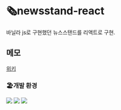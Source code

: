 # 🗞️newsstand-react

바닐라 js로 구현했던 뉴스스탠드를 리액트로 구현.

## 메모

[위키](https://github.com/mi-hye/fe-newsstand-react/wiki/%ED%94%84%EB%A1%9C%EC%A0%9D%ED%8A%B8%EB%A5%BC-%EC%A7%84%ED%96%89%ED%95%98%EB%A9%B4%EC%84%9C-%ED%95%9C-%EA%B8%B0%EB%A1%9D)

### 🏖️개발 환경

<div align=left> 
  <img src="https://img.shields.io/badge/createreactapp-09D3AC?style=for-the-badge&logo=createreactapp&logoColor=white">
  <img src="https://img.shields.io/badge/tailwindcss-06B6D4?style=for-the-badge&logo=tailwindcss&logoColor=white">
  <img src="https://img.shields.io/badge/typescript-3178C6?style=for-the-badge&logo=typescript&logoColor=white">
  </div>
